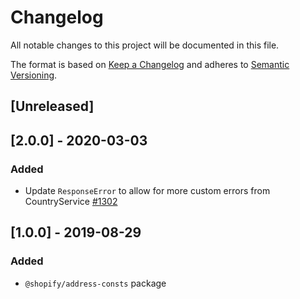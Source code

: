 # Changelog

All notable changes to this project will be documented in this file.

The format is based on [Keep a Changelog](http://keepachangelog.com/en/1.0.0/)
and adheres to [Semantic Versioning](http://semver.org/spec/v2.0.0.html).

## [Unreleased]

## [2.0.0] - 2020-03-03

### Added

- Update `ResponseError` to allow for more custom errors from CountryService [#1302](https://github.com/Shopify/quilt/pull/1302)

## [1.0.0] - 2019-08-29

### Added

- `@shopify/address-consts` package
